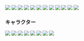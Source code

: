 ![](/img/min/yui_11.webp)
![](/img/min/yui_15.webp)
![](/img/min/yui_28.webp)
![](/img/min/yui_59.webp)
![](/img/min/yui_76.webp)
![](/img/min/yui_77.webp)
![](/img/min/yui_85.webp)
![](/img/min/yui_88.webp)
![](/img/min/yui_89.webp)
![](/img/min/yui_90.webp)
![](/img/min/yui_97.webp)
![](/img/min/yui_100.webp)

### キャラクター

![](/img/min/ai_01.webp)
![](/img/min/c_01.webp)
![](/img/min/c_02.webp)
![](/img/min/c_03.webp)
![](/img/min/c_04.webp)
![](/img/min/c_05.webp)
![](/img/min/c_06.webp)
![](/img/min/c_07.webp)

